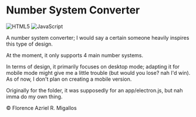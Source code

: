 # Number System Converter

![HTML5](https://img.shields.io/badge/html5-%23E34F26.svg?style=for-the-badge&logo=html5&logoColor=white)
![JavaScript](https://img.shields.io/badge/javascript-%23323330.svg?style=for-the-badge&logo=javascript&logoColor=%23F7DF1E)

A number system converter; I would say a certain someone heavily inspires this type of design. 

At the moment, it only supports 4 main number systems.

In terms of design, it primarily focuses on desktop mode; adapting it for mobile mode might give me a little trouble (but would you lose? nah I'd win). As of now, I don't plan on creating a mobile version.

Originally for the folder, it was supposedly for an app/electron.js, but nah imma do my own thing.

© Florence Azriel R. Migallos
